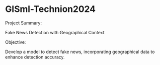 # GISml-Technion2024

Project Summary:

Fake News Detection with Geographical Context

Objective:

Develop a model to detect fake news, incorporating geographical data to enhance detection accuracy.